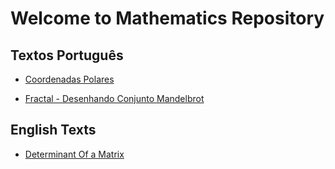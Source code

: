 # Welcome to Mathematics Repository



## Textos Português

    
- [Coordenadas Polares](https://github.com/wsricardo/matematica/blob/main/CoordenaPolar/coordenadaspolares.pdf)

- [Fractal - Desenhando Conjunto Mandelbrot](https://github.com/wsricardo/matematica/tree/main/fmandel)
    
    
## English Texts

- [Determinant Of a Matrix](https://github.com/wsricardo/matematica/blob/main/AlgebraLinear1/determinante.pdf)
